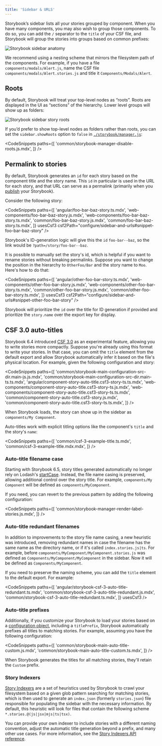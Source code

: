 ```yaml
---
title: 'Sidebar & URLS'
---
```


<YouTubeCallout id="zrdcCSTGo4A" title="How to Configure the Sidebar" />

Storybook’s sidebar lists all your stories grouped by component. When you have many components, you may also wish to group those components. To do so, you can add the `/` separator to the `title` of your CSF file, and Storybook will group the stories into groups based on common prefixes:

![Storybook sidebar anatomy](./sidebar-anatomy.png)

We recommend using a nesting scheme that mirrors the filesystem path of the components. For example, if you have a file `components/modals/Alert.js`, name the CSF file `components/modals/Alert.stories.js` and title it `Components/Modals/Alert`.

## Roots

By default, Storybook will treat your top-level nodes as “roots”. Roots are displayed in the UI as “sections” of the hierarchy. Lower level groups will show up as folders:

![Storybook sidebar story roots](./sidebar-roots.png)

If you’d prefer to show top-level nodes as folders rather than roots, you can set the `sidebar.showRoots` option to `false` in [`./storybook/manager.js`](./features-and-behavior.md):

<CodeSnippets
paths={[
'common/storybook-manager-disable-roots.js.mdx',
]}
/>

## Permalink to stories

By default, Storybook generates an `id` for each story based on the component title and the story name. This `id` in particular is used in the URL for each story, and that URL can serve as a permalink (primarily when you [publish](../sharing/publish-storybook.md) your Storybook).

Consider the following story:

<CodeSnippets
paths={[
'angular/foo-bar-baz-story.ts.mdx',
'web-components/foo-bar-baz-story.js.mdx',
'web-components/foo-bar-baz-story.ts.mdx',
'common/foo-bar-baz-story.js.mdx',
'common/foo-bar-baz-story.ts.mdx',
]}
usesCsf3
csf2Path="configure/sidebar-and-urls#snippet-foo-bar-baz-story"
/>

Storybook's ID-generation logic will give this the `id` `foo-bar--baz`, so the link would be `?path=/story/foo-bar--baz`.

It is possible to manually set the story's id, which is helpful if you want to rename stories without breaking permalinks. Suppose you want to change the position in the hierarchy to `OtherFoo/Bar` and the story name to `Moo`. Here's how to do that:

<CodeSnippets
paths={[
'angular/other-foo-bar-story.ts.mdx',
'web-components/other-foo-bar-story.js.mdx',
'web-components/other-foo-bar-story.ts.mdx',
'common/other-foo-bar-story.js.mdx',
'common/other-foo-bar-story.ts.mdx',
]}
usesCsf3
csf2Path="configure/sidebar-and-urls#snippet-other-foo-bar-story"
/>

Storybook will prioritize the `id` over the title for ID generation if provided and prioritize the `story.name` over the export key for display.

## CSF 3.0 auto-titles

Storybook 6.4 introduced [CSF 3.0](https://storybook.js.org/blog/component-story-format-3-0/) as an experimental feature, allowing you to write stories more compactly. Suppose you're already using this format to write your stories. In that case, you can omit the `title` element from the default export and allow Storybook automatically infer it based on the file's physical location. For example, given the following configuration and story:

<CodeSnippets
paths={[
'common/storybook-main-configuration-src-dir.main-js.js.mdx',
'common/storybook-main-configuration-src-dir.main-ts.ts.mdx',
'angular/component-story-auto-title.csf3-story-ts.ts.mdx',
'web-components/component-story-auto-title.csf3-story-ts.js.mdx',
'web-components/component-story-auto-title.csf3-story-ts.ts.mdx',
'common/component-story-auto-title.csf3-story.js.mdx',
'common/component-story-auto-title.csf3-story-ts.ts.mdx',
]}
/>

When Storybook loads, the story can show up in the sidebar as `components/My Component`.

Auto-titles work with explicit titling options like the component's `title` and the story's `name`:

<CodeSnippets
paths={[
'common/csf-3-example-title.ts.mdx',
'common/csf-3-example-title.mdx.mdx',
]}
/>

### Auto-title filename case

Starting with Storybook 6.5, story titles generated automatically no longer rely on Lodash's [startCase](https://lodash.com/docs/#startCase).
Instead, the file name casing is preserved, allowing additional control over the story title. For example, `components/My Component` will be defined as `components/MyComponent`.

If you need, you can revert to the previous pattern by adding the following configuration:

<CodeSnippets
paths={[
'common/storybook-manager-render-label-stories.js.mdx',
]}
/>

### Auto-title redundant filenames

In addition to improvements to the story file name casing, a new heuristic was introduced, removing redundant names in case the filename has the same name as the directory name, or if it's called `index.stories.js|ts`. For example, before `components/MyComponent/MyComponent.stories.js` was defined as `Components/MyComponent/MyComponent` in the sidebar. Now it will be defined as `Components/MyComponent`.

If you need to preserve the naming scheme, you can add the `title` element to the default export. For example:

<CodeSnippets
paths={[
'angular/storybook-csf-3-auto-title-redundant.ts.mdx',
'common/storybook-csf-3-auto-title-redundant.js.mdx',
'common/storybook-csf-3-auto-title-redundant.ts.mdx',
]}
usesCsf3
/>

### Auto-title prefixes

Additionally, if you customize your Storybook to load your stories based on a [configuration object](./index.md#with-a-configuration-object), including a `titlePrefix`, Storybook automatically prefixes all titles to matching stories. For example, assuming you have the following configuration:

<CodeSnippets
paths={[
'common/storybook-main-auto-title-custom.js.mdx',
'common/storybook-main-auto-title-custom.ts.mdx',
]}
/>

When Storybook generates the titles for all matching stories, they'll retain the `Custom` prefix.

### Story Indexers

[Story Indexers](../api/main-config-indexers.md) are a set of heuristics used by Storybook to crawl your filesystem based on a given glob pattern searching for matching stories, which is then used to generate an `index.json` (formerly `stories.json`) file responsible for populating the sidebar with the necessary information. By default, this heuristic will look for files that contain the following scheme `*.stories.@(js|jsx|mjs|ts|tsx)`.

You can provide your own indexer to include stories with a different naming convention, adjust the automatic title generation beyond a prefix, and many other use cases. For more information, see the [Story Indexers API reference](../api/main-config-indexers.md).
